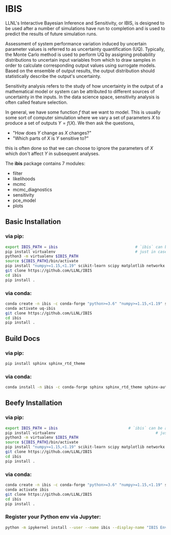 # IBIS

LLNL's Interactive Bayesian Inference and Sensitivity, or IBIS, is designed to be used after a number of simulations have run to completion and is used to predict the results of future simulation runs.

Assessment of system performance variation induced by uncertain parameter values is referred to as uncertainty quantification (UQ). Typically, the Monte Carlo method is used to perform UQ by assigning probability distributions to uncertain input variables from which to draw samples in order to calculate corresponding output values using surrogate models. Based on the ensemble of output results, the output distribution should statistically describe the output's uncertainty.

Sensitivity analysis refers to the study of how uncertainty in the output of a mathematical model or system can be attributed to different sources of uncertainty in the inputs. In the data science space, sensitivity analysis is often called feature selection. 

In general, we have some function $f$ that we want to model.
This is usually some sort of computer simulation where we vary a set of parameters $X$ to produce a set of outputs $Y=f(X)$.
We then ask the questions,
- "How does $Y$ change as $X$ changes?"  
- "Which parts of $X$ is $Y$ sensitive to?"

this is often done so that we can choose to ignore the parameters of $X$ which don't affect $Y$ in subsequent analyses.

The **ibis** package contains 7 modules:
   - filter
   - likelihoods
   - mcmc
   - mcmc_diagnostics
   - sensitivity
   - pce_model
   - plots

## Basic Installation

### via pip:

```bash
export IBIS_PATH = ibis                                  # `ibis` can be any name/directory you want
pip install virtualenv                                   # just in case
python3 -m virtualenv $IBIS_PATH   
source ${IBIS_PATH}/bin/activate
pip install "numpy>=1.15,<1.19" scikit-learn scipy matplotlib networkx
git clone https://github.com/LLNL/IBIS
cd ibis
pip install .
```

### via conda:

```bash
conda create -n ibis -c conda-forge "python>=3.6" "numpy>=1.15,<1.19" scikit-learn scipy matplotlib networkx
conda activate uq-ibis
git clone https://github.com/LLNL/IBIS
cd ibis
pip install .
```
## Build Docs

### via pip:

```bash
pip install sphinx sphinx_rtd_theme
```
### via conda:

```bash
conda install -n ibis -c conda-forge sphinx sphinx_rtd_theme sphinx-autoapi nbsphinx
```

## Beefy Installation

### via pip:

```bash
export IBIS_PATH = ibis                               # `ibis` can be any name/directory you want
pip install virtualenv                                            # just in case
python3 -m virtualenv $IBIS_PATH   
source ${IBIS_PATH}/bin/activate
pip install "numpy>=1.15,<1.19" scikit-learn scipy matplotlib networkx six pip sphinx sphinx_rtd_theme ipython jupyterlab
git clone https://github.com/LLNL/IBIS
cd ibis
pip install .
```
### via conda:

```bash
conda create -n ibis -c conda-forge "python>=3.6" "numpy>=1.15,<1.19" scikit-learn scipy matplotlib six pip networkx sphinx sphinx_rtd_theme sphinx-autoapi nbsphinx jupyterlab ipython ipywidgets nb_conda nb_conda_kernels 
conda activate ibis
git clone https://github.com/LLNL/IBIS
cd ibis
pip install .
```

### Register your Python env via Jupyter:

```bash
python -m ipykernel install --user --name ibis --display-name "IBIS Environment"
```